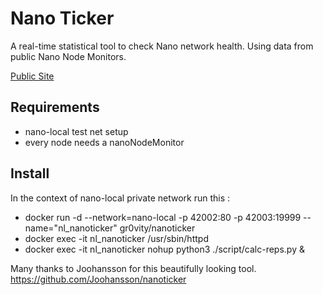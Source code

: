 
# Nano Ticker

A real-time statistical tool to check Nano network health. Using data from public Nano Node Monitors.

[Public Site](https://nanoticker.info)

## Requirements
- nano-local test net setup
- every node needs a nanoNodeMonitor

## Install

In the context of nano-local private network run this :
-  docker run -d --network=nano-local -p 42002:80 -p 42003:19999 --name="nl_nanoticker" gr0vity/nanoticker 
-  docker exec -it nl_nanoticker /usr/sbin/httpd
-  docker exec -it nl_nanoticker nohup python3 ./script/calc-reps.py &


Many thanks to Joohansson for this beautifully looking tool. https://github.com/Joohansson/nanoticker
